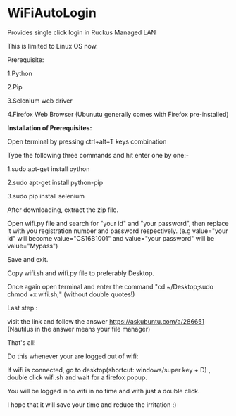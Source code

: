 # WiFiAutoLogin
Provides single click login in Ruckus Managed LAN 

This is limited to Linux OS now.

Prerequisite:

1.Python

2.Pip

3.Selenium web driver

4.Firefox Web Browser (Ubunutu generally comes with Firefox pre-installed)  

<b>Installation of Prerequisites:</b>

Open terminal by pressing ctrl+alt+T keys combination

Type the following three commands and hit enter one by one:-

1.sudo apt-get install python

2.sudo apt-get install python-pip

3.sudo pip install selenium

After downloading, extract the zip file.

Open wifi.py file and search for "your id" and "your password", then replace it with you registration number and password respectively. (e.g value="your id" will become value="CS16B1001" and value="your password" will be value="Mypass")

Save and exit.

Copy wifi.sh and wifi.py file to preferably Desktop.

Once again open terminal and enter the command "cd ~/Desktop;sudo chmod +x wifi.sh;"    (without double quotes!)

Last step :

visit the link and follow the answer https://askubuntu.com/a/286651   (Nautilus in the answer means your file manager)

That's all!

Do this whenever your are logged out of wifi:

If wifi is connected, go to desktop(shortcut: windows/super key + D) , double click wifi.sh and wait for a firefox popup.

You will be logged in to wifi in no time and with just a double click.


I hope that it will save your time and reduce the irritation :)

